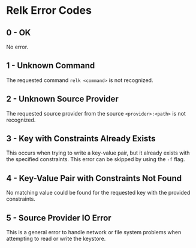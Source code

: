 # Relk Error Codes

## 0 - OK
No error.

## 1 - Unknown Command
The requested command `relk <command>` is not recognized.

## 2 - Unknown Source Provider
The requested source provider from the source `<provider>:<path>` is not recognized.

## 3 - Key with Constraints Already Exists
This occurs when trying to write a key-value pair, but it already exists with the specified constraints. This error can be skipped by using the `-f` flag.

## 4 - Key-Value Pair with Constraints Not Found
No matching value could be found for the requested key with the provided constraints.

## 5 - Source Provider IO Error
This is a general error to handle network or file system problems when attempting to read or write the keystore.